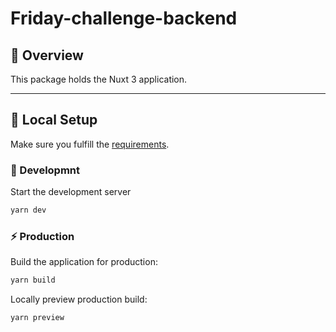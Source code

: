 # Friday-challenge-backend

<!--Overvoew session-->

## 👀 Overview

This package holds the Nuxt 3 application.

---

<!--Running session-->

## 🚀 Local Setup

Make sure you fulfill the [requirements](https://github.com/K-Schaeffer/friday-challenge#requirements).

### 🎲 Developmnt

Start the development server

```bash
yarn dev
```

### ⚡ Production

Build the application for production:

```bash
yarn build
```

Locally preview production build:

```bash
yarn preview
```
